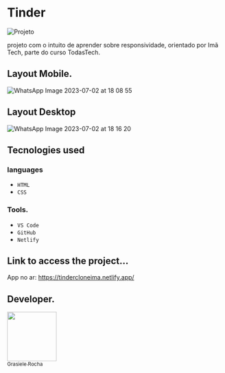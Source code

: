 # Tinder

![Projeto](https://img.shields.io/badge/project%20-%20Tinder-pink) 

projeto com o intuito de aprender sobre responsividade, orientado por Imã Tech, parte do curso TodasTech.

## Layout Mobile.
![WhatsApp Image 2023-07-02 at 18 08 55](https://github.com/GrasieleRocha/Tinder/assets/104076058/1c322083-c720-41a3-9522-88c08139d5de)


## Layout Desktop

![WhatsApp Image 2023-07-02 at 18 16 20](https://github.com/GrasieleRocha/Tinder/assets/104076058/46fa6bbd-699b-431d-bdc7-178650ba1957)


## Tecnologies used
### languages
- `HTML`
- `CSS`


### Tools.
- `VS Code`
- `GitHub`
- `Netlify`

## Link to access the project...
App no ar: https://tindercloneima.netlify.app/

## Developer.

[<img src="https://avatars.githubusercontent.com/u/104076058?v=4" width=115><br><sub>Grasiele Rocha</sub>](https://github.com/GrasieleRocha)
